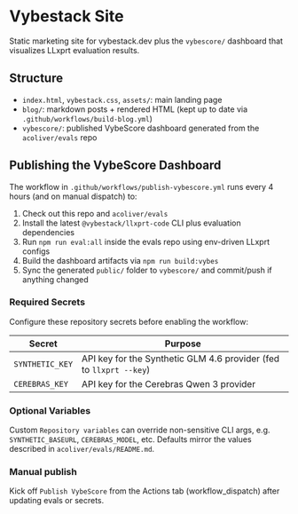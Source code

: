 # Vybestack Site

Static marketing site for vybestack.dev plus the `vybescore/` dashboard that visualizes LLxprt evaluation results.

## Structure

- `index.html`, `vybestack.css`, `assets/`: main landing page
- `blog/`: markdown posts + rendered HTML (kept up to date via `.github/workflows/build-blog.yml`)
- `vybescore/`: published VybeScore dashboard generated from the `acoliver/evals` repo

## Publishing the VybeScore Dashboard

The workflow in `.github/workflows/publish-vybescore.yml` runs every 4 hours (and on manual dispatch) to:

1. Check out this repo and `acoliver/evals`
2. Install the latest `@vybestack/llxprt-code` CLI plus evaluation dependencies
3. Run `npm run eval:all` inside the evals repo using env-driven LLxprt configs
4. Build the dashboard artifacts via `npm run build:vybes`
5. Sync the generated `public/` folder to `vybescore/` and commit/push if anything changed

### Required Secrets

Configure these repository secrets before enabling the workflow:

| Secret | Purpose |
| --- | --- |
| `SYNTHETIC_KEY` | API key for the Synthetic GLM 4.6 provider (fed to `llxprt --key`) |
| `CEREBRAS_KEY` | API key for the Cerebras Qwen 3 provider |

### Optional Variables

Custom `Repository variables` can override non-sensitive CLI args, e.g. `SYNTHETIC_BASEURL`, `CEREBRAS_MODEL`, etc. Defaults mirror the values described in `acoliver/evals/README.md`.

### Manual publish

Kick off `Publish VybeScore` from the Actions tab (workflow_dispatch) after updating evals or secrets.
